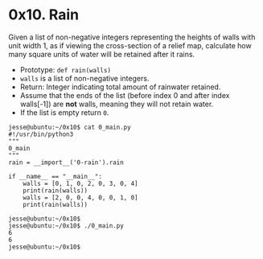 # 0x10. Rain

Given a list of non-negative integers representing the heights of walls with unit width 1, as if viewing the cross-section of a relief map, calculate how many square units of water will be retained after it rains.

- Prototype: `def rain(walls)`
- `walls` is a list of non-negative integers.
- Return: Integer indicating total amount of rainwater retained.
- Assume that the ends of the list (before index 0 and after index walls[-1]) are **not** walls, meaning they will not retain water.
- If the list is empty return `0`.

```
jesse@ubuntu:~/0x10$ cat 0_main.py
#!/usr/bin/python3
"""
0_main
"""
rain = __import__('0-rain').rain

if __name__ == "__main__":
    walls = [0, 1, 0, 2, 0, 3, 0, 4]
    print(rain(walls))
    walls = [2, 0, 0, 4, 0, 0, 1, 0]
    print(rain(walls))

jesse@ubuntu:~/0x10$
jesse@ubuntu:~/0x10$ ./0_main.py
6
6
jesse@ubuntu:~/0x10$
```
